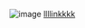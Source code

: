 ![image](https://tse4.mm.bing.net/th?id=OIP.G0x4h3kPVlqSKHkBo0y3fgHaJ3&pid=Api)
[llllinkkkk](https://www.ecosia.org/images?q=jesus)